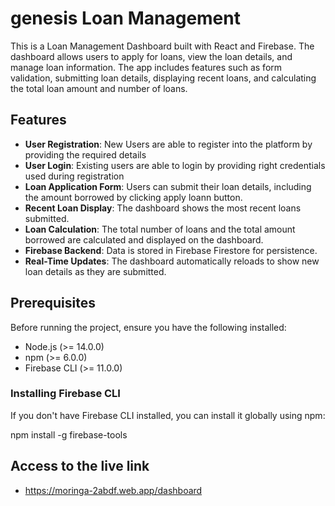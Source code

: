 # genesis Loan Management 

This is a Loan Management Dashboard built with React and Firebase. The dashboard allows users to apply for loans, view the loan details, and manage loan information. The app includes features such as form validation, submitting loan details, displaying recent loans, and calculating the total loan amount and number of loans.

## Features
- **User Registration**: New Users are able to register into the platform by providing the required details
- **User Login**: Existing users are able to login by providing right credentials used during registration
- **Loan Application Form**: Users can submit their loan details, including the amount borrowed by clicking apply loann button.
- **Recent Loan Display**: The dashboard shows the most recent loans submitted.
- **Loan Calculation**: The total number of loans and the total amount borrowed are calculated and displayed on the dashboard.
- **Firebase Backend**: Data is stored in Firebase Firestore for persistence.
- **Real-Time Updates**: The dashboard automatically reloads to show new loan details as they are submitted.

## Prerequisites


Before running the project, ensure you have the following installed:

- Node.js (>= 14.0.0)
- npm (>= 6.0.0)
- Firebase CLI (>= 11.0.0)

### Installing Firebase CLI

If you don't have Firebase CLI installed, you can install it globally using npm:

npm install -g firebase-tools

## Access to the live link 

- https://moringa-2abdf.web.app/dashboard
